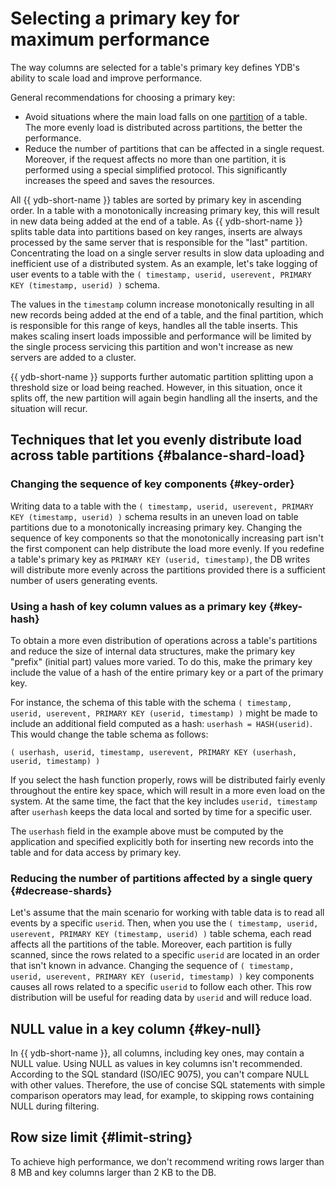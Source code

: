 # Selecting a primary key for maximum performance

The way columns are selected for a table's primary key defines YDB's ability to scale load and improve performance.

General recommendations for choosing a primary key:

* Avoid situations where the main load falls on one [partition](../../concepts/datamodel/table.md#partitioning) of a table. The more evenly load is distributed across partitions, the better the performance.
* Reduce the number of partitions that can be affected in a single request. Moreover, if the request affects no more than one partition, it is performed using a special simplified protocol. This significantly increases the speed and saves the resources.

All {{ ydb-short-name }} tables are sorted by primary key in ascending order. In a table with a monotonically increasing primary key, this will result in new data being added at the end of a table. As {{ ydb-short-name }} splits table data into partitions based on key ranges, inserts are always processed by the same server that is responsible for the "last" partition. Concentrating the load on a single server results in slow data uploading and inefficient use of a distributed system.
As an example, let's take logging of user events to a table with the ```( timestamp, userid, userevent, PRIMARY KEY (timestamp, userid) )``` schema.

The values in the ```timestamp``` column increase monotonically resulting in all new records being added at the end of a table, and the final partition, which is responsible for this range of keys, handles all the table inserts. This makes scaling insert loads impossible and performance will be limited by the single process servicing this partition and won't increase as new servers are added to a cluster.

{{ ydb-short-name }} supports further automatic partition splitting upon a threshold size or load being reached. However, in this situation, once it splits off, the new partition will again begin handling all the inserts, and the situation will recur.

## Techniques that let you evenly distribute load across table partitions {#balance-shard-load}

### Changing the sequence of key components {#key-order}

Writing data to a table with the ```( timestamp, userid, userevent, PRIMARY KEY (timestamp, userid) )``` schema results in an uneven load on table partitions due to a monotonically increasing primary key. Changing the sequence of key components so that the monotonically increasing part isn't the first component can help distribute the load more evenly. If you redefine a table's primary key as ```PRIMARY KEY (userid, timestamp)```, the DB writes will distribute more evenly across the partitions provided there is a sufficient number of users generating events.

### Using a hash of key column values as a primary key {#key-hash}

To obtain a more even distribution of operations across a table's partitions and reduce the size of internal data structures, make the primary key "prefix" (initial part) values more varied. To do this, make the primary key include the value of a hash of the entire primary key or a part of the primary key.

For instance, the schema of this table with the schema ```( timestamp, userid, userevent, PRIMARY KEY (userid, timestamp) )``` might be made to include an additional field computed as a hash: ```userhash = HASH(userid)```. This would change the table schema as follows:

```
( userhash, userid, timestamp, userevent, PRIMARY KEY (userhash, userid, timestamp) )
```

If you select the hash function properly, rows will be distributed fairly evenly throughout the entire key space, which will result in a more even load on the system. At the same time, the fact that the key includes ```userid, timestamp``` after ```userhash``` keeps the data local and sorted by time for a specific user.

The ```userhash``` field in the example above must be computed by the application and specified explicitly both for inserting new records into the table and for data access by primary key.

### Reducing the number of partitions affected by a single query {#decrease-shards}

Let's assume that the main scenario for working with table data is to read all events by a specific ```userid```. Then, when you use the ```( timestamp, userid, userevent, PRIMARY KEY (timestamp, userid) )``` table schema, each read affects all the partitions of the table. Moreover, each partition is fully scanned, since the rows related to a specific ```userid``` are located in an order that isn't known in advance. Changing the sequence of ```( timestamp, userid, userevent, PRIMARY KEY (userid, timestamp) )``` key components causes all rows related to a specific ```userid``` to follow each other. This row distribution will be useful for reading data by ```userid``` and will reduce load.

## NULL value in a key column {#key-null}

In {{ ydb-short-name }}, all columns, including key ones, may contain a NULL value. Using NULL as values in key columns isn't recommended. According to the SQL standard (ISO/IEC&nbsp;9075), you can't compare NULL with other values. Therefore, the use of concise SQL statements with simple comparison operators may lead, for example, to skipping rows containing NULL during filtering.

## Row size limit {#limit-string}

To achieve high performance, we don't recommend writing rows larger than 8 MB and key columns larger than 2 KB to the DB.